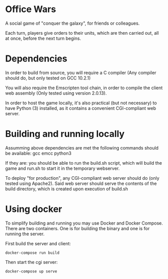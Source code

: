 # Office Wars

A social game of "conquer the galaxy", for friends or colleagues.

Each turn, players give orders to their units, which are then carried out,
all at once, before the next turn begins.

# Dependencies

In order to build from source, you will require a C compiler (Any compiler
should do, but only tested on GCC 10.2.1)

You will also require the Emscripten tool chain, in order to compile the
client web assembly (Only tested using version 2.0.13).

In order to host the game locally, it's also practical (but not necessary)
to have Python (3) installed, as it contains a convenient CGI-compliant web
server.

# Building and running locally

Assumming above dependencies are met the following commands should be
available:
gcc
emcc
python3

If they are: you should be able to run the build.sh script, which will build
the game and run.sh to start it in the temporary webserver.

To deploy "for production", any CGI-compliant web server should do
(only tested using Apache2).
Said web server should serve the contents of the build directory, which is
created upon execution of build.sh

# Using docker

To simplify building and running you may use Docker and Docker Compose.
There are two containers. One is for building the binary and one is for
running the server.

First build the server and client:
```
docker-compose run build
```

Then start the cgi server:
```
docker-compose up serve
```

